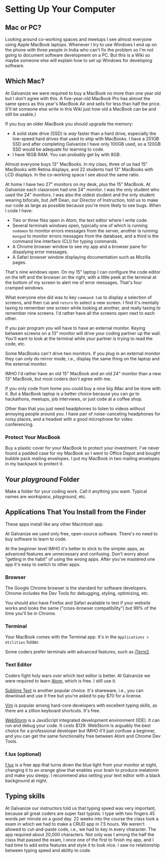 # Setting Up Your Computer

## Mac or PC?

Looking around co-working spaces and meetups I see almost everyone using Apple MacBook laptops. Whenever I try to use Windows I end up on the phone with three people in India who can't fix the problem so I'm not going to document software development on a PC. But this is a Wiki so maybe someone else will explain how to set up Windows for developing software.

## Which Mac?

At Galvanize we were required to buy a MacBook no more than one year old but I don't agree with this. A five-year-old MacBook Pro has almost the same specs as this year's MacBook Air and sells for less than half the price. (I'll let someone else write in this Wiki just how old a MacBook can be and still be usable.)

If you buy an older MacBook you should upgrade the memory:

* A solid state drive (SSD) is _way_ faster than a hard drive, especially the low-speed hard drives that used to ship with MacBooks. I have a 251GB SSD and after completing Galvanize I have only 100GB used, so a 120GB SSD would be adequate for learning to code.
* I have 16GB RAM. You can probably get by with 8GB.

Almost everyone buys 13" MacBooks. In my class, three of us had 15" MacBooks with Retina displays, and 22 students had 13" MacBooks with LCD displays. In the co-working space I see about the same ratio.

At home I have two 27" monitors on my desk, plus the 15" MacBook. At Galvanize each classroom had one 24" monitor. I was the only student who used the 24" monitors. I was also the oldest student and the only student wearing bifocals, but Jeff Dean, our Director of Instruction, told us to make our code as large as possible because you're more likely to see bugs. When I code I have:

* Two or three files open in Atom, the text editor where I write code.
* Several terminals windows open, typically one of which is running ```nodemon``` to monitor errors messages from the server, another is running ```mongod``` to monitor errors messages from the database, and a third is the command line interface (CLI) for typing commands.
* A Chrome browser window to see my app and a browser pane for dispalying error messages.
* A Safari browser window displaying documentation such as Mozilla pages.

That's nine windows open. On my 15" laptop I can configure the code editor on the left and the browser on the right, with a little peek at the terminal at the bottom of my screen to alert me of error messages. That's four cramped windows.

What everyone else did was to key ```command-tab``` to display a selection of screens, and then ```tab``` and ```return``` to select a new screen. I find it's mentally taxing to remember one screen while looking at another, and really taxing to remember nine screens. I'd rather have all the screens open next to each other.

If you pair program you will have to have an external monitor. Keying between screens on a 13" monitor will drive your coding partner up the wall. You'll want to look at the terminal while your partner is trying to read the code, etc.

Some MacBooks can't drive two monitors. If you plug in an external monitor they can only do mirror mode, i.e., display the same thing on the laptop and the external monitor.

IMHO I'd rather have an old 15" MacBook and an old 24" monitor than a new 13" MacBook, but most coders don't agree with me.

If you only code from home you could buy a nice big iMac and be done with it. But a MacBook laptop is a better choice because you can go to hackathons, meetups, job interviews, or just code at a coffee shop.

Other than that you just need headphones to listen to videos without annoying people around you. I have pair of noise-canceling headphones for noisy places, and a headset with a good microphone for video conferencing.

### Protect Your MacBook

Buy a plastic cover for your MacBook to protect your investment. I've never found a padded case for my MacBook so I went to Office Depot and bought bubble pack mailing envelopes. I put my MacBook in two mailing envelopes in my backpack to protect it.

## Your _playground_ Folder

Make a folder for your coding work. Call it anything you want. Typical names are _workspace_, _playground_, etc.

## Applications That You Install from the Finder

These apps install like any other Macintosh app.

At Galvanize we used only free, open-source software. There's no need to buy software to learn to code.

At the beginner level IMHO it's better to stick to the simpler apps, as advanced features are unnecessary and confusing. Don't worry about "getting in the habit" of using the wrong apps. After you've mastered one app it's easy to switch to other apps.

### Browser

The Google Chrome browser is the standard for software developers. Chrome includes the Dev Tools for debugging, styling, optimizing, etc.

You should also have Firefox and Safari available to test if your website works and looks the same ("cross-browser compatibility") but 99% of the time you'll be in Chrome.

### Terminal

Your MacBook comes with the Terminal app. It's in the ```Applications > Utilities``` folder.

Some coders prefer terminals with advanced features, such as [iTerm2](https://www.iterm2.com/).

### Text Editor

Coders fight holy wars over which text editor is better. At Galvanize we were required to learn [Atom](https://atom.io/), which is free. I still use it.

[Sublime Text](https://www.sublimetext.com/) is another popular choice. It's shareware, i.e., you can download and use it free but you're asked to pay $70 for a license.

[Vim](http://www.vim.org/) is popular among hard-core developers with excellent typing skills, as there are a zillion keyboard shortcuts. It's free.

[WebStorm](https://www.jetbrains.com/webstorm/) is a JavaScript integrated development environment (IDE). It can run and debug your code. It costs $129. WebStorm is arguably the best choice for a professional developer but IMHO it'll just confuse a beginner, and you can get the same functionality free between Atom and Chrome Dev Tools.

### f.lux (optional)

[f.lux](https://justgetflux.com/) is a free app that turns down the blue light from your monitor at night, changing it to an orange glow that enables your brain to produce melatonin and make you sleepy. I recommend also setting your text editor with a black background at night.

## Typing skills

At Galvanize our instructors told us that typing speed was very important, because all great coders are super fast typists. I type with two fingers 45 words per minute on a good day. 22 weeks into the course the class took a exam in which we had to make a CRUD app in 7.5 hours. We weren't allowed to cut-and-paste code, i.e., we had to key in every character. The app required about 20,000 characters. Not only was I among the half the class that passed the exam, I once one of the first to finish my app, and I had time to add extra features and style it to look nice. I saw no relationship between typing speed and ability to code.
